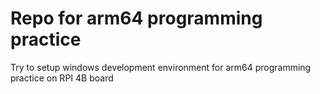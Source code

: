 # Repo for arm64 programming practice
Try to setup windows development environment for arm64 programming practice on RPI 4B board
 